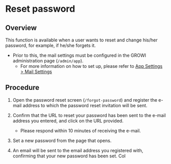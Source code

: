 # Reset password

## Overview

This function is available when a user wants to reset and change his/her password, for example, if he/she forgets it.  

- Prior to this, the mail settings must be configured in the GROWI administration page (`/admin/app`).
  - For more information on how to set up, please refer to [App Settings > Mail Settings](/en/admin-guide/management-cookbook/app-settings.html#email-settings)


## Procedure

1. Open the password reset screen (`/forgot-password`) and register the e-mail address to which the password reset invitation will be sent.

2. Confirm that the URL to reset your password has been sent to the e-mail address you entered, and click on the URL provided.

    - Please respond within 10 minutes of receiving the e-mail.

3. Set a new password from the page that opens.

4. An email will be sent to the email address you registered with, confirming that your new password has been set.
Col
